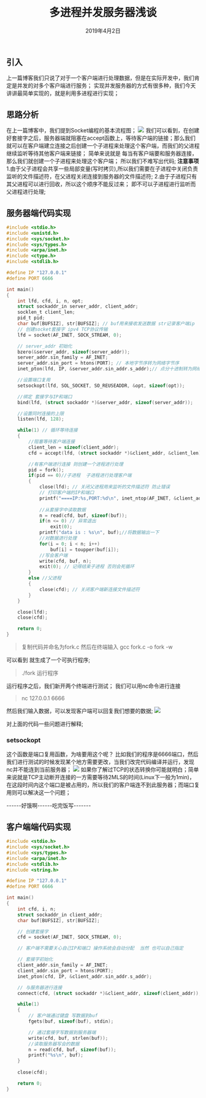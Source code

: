 ﻿---
title: 多进程并发服务器浅谈
date: 2019年4月2日
mathjax: true
tags: 
	- 网络编程
	- Socket
categories: Linux网络编程
---
## **引入**
上一篇博客我们只说了对于一个客户端进行处理数据，但是在实际开发中，我们肯定是并发的对多个客户端进行服务；
实现并发服务器的方式有很多种，我们今天讲讲最简单实现的，就是利用多进程进行实现；
<escape><!-- more --></escape>

## **思路分析**
在上一篇博客中，我们提到Socket编程的基本流程图；
![](/image/Socket/socket模型创建流程图.png)
我们可以看到，在创建好套接字之后，服务器端就阻塞在accept函数上，等待客户端的链接；那么我们就可以在客户端建立连接之后创建一个子进程来处理这个客户端，而我们的父进程继续监听等待其他客户端来链接；
简单来说就是 每当有客户端要和服务器连接，那么我们就创建一个子进程来处理这个客户端； 所以我们不难写出代码;
**注意事项**
1.由于父子进程会共享一些局部变量(写时拷贝),所以我们需要在子进程中关闭负责监听的文件描述符，在父进程关闭连接到服务器的文件描述符;
2.由于子进程只有其父进程可以进行回收，所以这个顺序不能反过来；
即不可以子进程进行监听而父进程进行处理;
## **服务器端代码实现**
```c
#include <stdio.h>
#include <unistd.h>
#include <sys/socket.h>
#include <sys/types.h>
#include <arpa/inet.h>
#include <ctype.h>
#include <stdlib.h>

#define IP "127.0.0.1"
#define PORT 6666

int main()
{
    int lfd, cfd, i, n, opt;
    struct sockaddr_in server_addr, client_addr;
    socklen_t client_len;
    pid_t pid;
    char buf[BUFSIZ], str[BUFSIZ]; // buf用来接收发送数据 str记录客户端ip
    // 创建socket套接字 ipv4 TCP协议传输
    lfd = socket(AF_INET, SOCK_STREAM, 0);

    // server_addr 初始化
    bzero(&server_addr, sizeof(server_addr));
    server_addr.sin_family = AF_INET;
    server_addr.sin_port = htons(PORT); // 本地字节序转为网络字节序
    inet_pton(lfd, IP, &server_addr.sin_addr.s_addr);// 点分十进制转为网络字节序

    //设置端口复用
    setsockopt(lfd, SOL_SOCKET, SO_REUSEADDR, &opt, sizeof(opt));

    //绑定 套接字与IP和端口
    bind(lfd, (struct sockaddr *)&server_addr, sizeof(server_addr));

    //设置同时连接的上限
    listen(lfd, 128);

    while(1) // 循环等待连接
    {
        //阻塞等待客户端连接
        client_len = sizeof(client_addr);
        cfd = accept(lfd, (struct sockaddr *)&client_addr, &client_len);

        //有客户端进行连接 则创建一个进程进行处理
        pid = fork();
        if(pid == 0)//子进程  子进程进行处理客户端
        {
            close(lfd); // 关闭父进程用来监听的文件描述符 防止错误
            // 打印客户端的IP和端口
            printf("====IP:%s,PORT:%d\n", inet_ntop(AF_INET, &client_addr.sin_addr.s_addr, str, sizeof(str)), ntohs(client_addr.sin_port));
            
            //从套接字中读取数据
            n = read(cfd, buf, sizeof(buf));
            if(n <= 0) // 异常退出
                exit(0);
            printf("data is : %s\n", buf);//将数据输出一下
            //对数据进行处理
            for(i = 0; i < n; i++)
                buf[i] = toupper(buf[i]);
            //写会客户端
            write(cfd, buf, n);
            exit(0); // 记得结束子进程 否则会死循环
        }
        else //父进程
        {
            close(cfd); // 关闭客户端新连接文件描述符
        }
    }

    close(lfd);
    close(cfd);

    return 0;
}

```
>复制代码并命名为fork.c
>然后在终端输入 gcc fork.c -o fork -w

可以看到 就生成了一个可执行程序;
>./fork 运行程序

运行程序之后，我们新开两个终端进行测试；
我们可以用nc命令进行连接
>nc 127.0.0.1 6666 

然后我们输入数据，可以发现客户端可以回复我们想要的数据;
![](/image/Socket/fork.png)

对上面的代码一些问题进行解释;
### setsockopt 
这个函数是端口复用函数，为啥要用这个呢？ 比如我们的程序是6666端口，然后我们进行测试的时候发现某个地方需要更改，当我们改完代码编译并运行，发现nc并不能连到当前服务器；
![](/image/Socket/set.png)
如果你了解过TCP的状态转换你可能就明白；简单来说就是TCP主动断开连接的一方需要等待2MLS的时间(Linux下一般为1min)，在这段时间内这个端口是被占用的，所以我们的客户端连不到此服务器；而端口复用则可以解决这一个问题；

------好饿啊------吃完饭写-------

## **客户端端代码实现**
```c
#include <stdio.h>
#include <sys/socket.h>
#include <sys/types.h>
#include <arpa/inet.h>
#include <stdlib.h>
#include <string.h>

#define IP "127.0.0.1"
#define PORT 6666

int main()
{
    int cfd, i, n;
    struct sockaddr_in client_addr;
    char buf[BUFSIZ], str[BUFSIZ];

    // 创建套接字
    cfd = socket(AF_INET, SOCK_STREAM, 0);

    // 客户端不需要关心自己IP和端口 操作系统会自动分配  当然 也可以自己指定

    // 套接字初始化
    client_addr.sin_family = AF_INET;
    client_addr.sin_port = htons(PORT);
    inet_pton(cfd, IP, &client_addr.sin_addr.s_addr);

    // 与服务器进行连接
    connect(cfd, (struct sockaddr *)&client_addr, sizeof(client_addr));

    while(1)
    {
        // 客户端通过键盘 写数据到buf
        fgets(buf, sizeof(buf), stdin);

        // 通过套接字写数据到服务器端
        write(cfd, buf, strlen(buf));
        //读取服务器写会的数据
        n = read(cfd, buf, sizeof(buf));
        printf("%s\n", buf);
    }
    
    close(cfd);

    return 0;
}

```